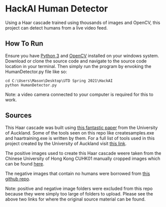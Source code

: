 # HackAI Human Detector
Using a Haar cascade trained using thousands of images and OpenCV, this project can detect humans from a live video feed.

## How To Run
Ensure you have [Python 3](https://www.python.org/download/releases/3.0/) and [OpenCV](https://opencv.org/) installed on your windows system. Download or clone the source code and navigate to the source code location in your terminal. Then simply run the program by envoking the HumanDetector.py file like so:
```
cd C:\Users\Mason\Desktop\UTD Spring 2021\HackAI
python HumanDetector.py
```
Note: a video camera connected to your computer is required for this to work.

## Sources
This Haar cascade was built using [this fantastic paper](https://www.cs.auckland.ac.nz/~m.rezaei/Tutorials/Creating_a_Cascade_of_Haar-Like_Classifiers_Step_by_Step.pdf) from the University of Auckland. Some of the tools seen on this repo like createsamples.exe and haartraining.exe is written by them. For a full list of tools used in this project created by the University of Auckland visit [this link](https://www.cs.auckland.ac.nz/~m.rezaei/Tutorials/Haar-Training.zip).

The positive images used to create this Haar cascade weere taken from the Chinese University of Hong Kong CUHK01 manually cropped images which can be found [here](https://www.ee.cuhk.edu.hk/~xgwang/CUHK_identification.html).

The negative images that contain no humans were borrowed from [this github repo](https://github.com/handaga/tutorial-haartraining/tree/master/data/negatives).

Note: positive and negative image folders were excluded from this repo because they were simply too large of folders to upload. Please see the above two links for where the original source material can be found.